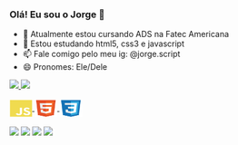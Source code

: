 ### Olá! Eu sou o Jorge 👋

- 🔭 Atualmente estou cursando ADS na Fatec Americana
- 🌱 Estou estudando html5, css3 e javascript
- 📫 Fale comigo pelo meu ig: @jorge.script
- 😄 Pronomes: Ele/Dele
<div>
  <a href="https://github.com/jorgehtml">
  <img height="160em" src="https://github-readme-stats.vercel.app/api?username=jorgehtml&show_icons=true&theme=tokyonight&include_all_commits=true&count_private=true"/>
  <img height="160em" src="https://github-readme-stats.vercel.app/api/top-langs/?username=jorgehtml&layout=compact&langs_count=7&theme=tokyonight"/>
</div>
  <div style="display: inline_block"><br>
  <img align="center" alt="jorge-Js" height="30" width="40" src="https://raw.githubusercontent.com/devicons/devicon/master/icons/javascript/javascript-plain.svg">
  <img align="center" alt="jorge-HTML" height="30" width="40" src="https://raw.githubusercontent.com/devicons/devicon/master/icons/html5/html5-original.svg">
  <img align="center" alt="jorge-CSS" height="30" width="40" src="https://raw.githubusercontent.com/devicons/devicon/master/icons/css3/css3-original.svg">
</div>
  <br>
<div> 
  <a href="https://instagram.com/jorge.script" target="_blank"><img src="https://img.shields.io/badge/-Instagram-%23E4405F?style=for-the-badge&logo=instagram&logoColor=white" target="_blank"></a>
  <a href = "mailto:jorgegbsouza@gmail.com"><img src="https://img.shields.io/badge/-Gmail-%23333?style=for-the-badge&logo=gmail&logoColor=white" target="_blank"></a>
  <a href="https://www.linkedin.com/in/jorgegbs/" target="_blank"><img src="https://img.shields.io/badge/-LinkedIn-%230077B5?style=for-the-badge&logo=linkedin&logoColor=white" target="_blank"></a> 
  <a href="https://jorgehtml.github.io/sobremim/"><img src="https://img.shields.io/badge/-website-grey?style=for-the-badge&logo=appveyor" target="_blank"</a>
</div>
  

